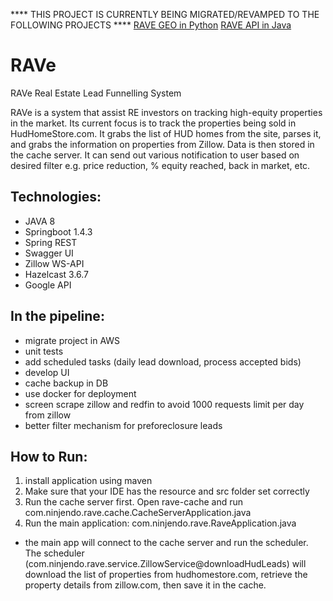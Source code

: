 **** THIS PROJECT IS CURRENTLY BEING MIGRATED/REVAMPED TO THE FOLLOWING PROJECTS ****
[RAVE GEO in Python](https://github.com/ninjendo/ravePyApi)
[RAVE API in Java](https://github.com/ninjendo/ravepads)

# RAVe
RAVe Real Estate Lead Funnelling System

RAVe is a system that assist RE investors on tracking high-equity properties in the market. Its current focus is to track the properties being sold in HudHomeStore.com. It grabs the list of HUD homes from the site, parses it, and grabs the information on properties from Zillow. Data is then stored in the cache server. It can send out various notification to user based on desired filter e.g. price reduction, % equity reached, back in market, etc.

## Technologies:
- JAVA 8
- Springboot 1.4.3
- Spring REST
- Swagger UI
- Zillow WS-API
- Hazelcast 3.6.7
- Google API

## In the pipeline:
- migrate project in AWS
- unit tests
- add scheduled tasks (daily lead download, process accepted bids)
- develop UI
- cache backup in DB
- use docker for deployment
- screen scrape zillow and redfin to avoid 1000 requests limit per day from zillow
- better filter mechanism for preforeclosure leads

## How to Run:
1) install application using maven
2) Make sure that your IDE has the resource and src folder set correctly
3) Run the cache server first.  Open rave-cache and run com.ninjendo.rave.cache.CacheServerApplication.java
4) Run the main application: com.ninjendo.rave.RaveApplication.java
- the main app will connect to the cache server and run the scheduler. The scheduler (com.ninjendo.rave.service.ZillowService@downloadHudLeads) will download the list of properties from hudhomestore.com, retrieve the property details from zillow.com, then save it in the cache.  
